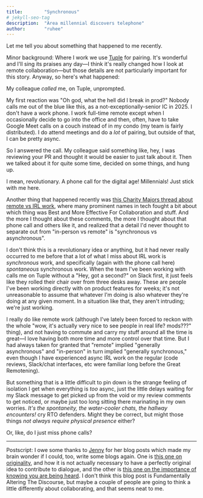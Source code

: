 ```yaml
---
title:        "Synchronous"
# jekyll-seo-tag
description:  "Area millennial discovers telephone"
author:       "ruhee"
---
```


Let me tell you about something that happened to me recently.

Minor background: Where I work we use [Tuple](https://tuple.app/) for pairing. It's wonderful and I'll sing its praises any day—I think it's really changed how I look at remote collaboration—but those details are not particularly important for this story. Anyway, so here's what happened:

My colleague _called_ me, on Tuple, unprompted.

My first reaction was "Oh god, what the hell did I break in prod?" Nobody calls me out of the blue like this, as a not-exceptionally-senior IC in 2025. I don't have a work phone. I work full-time remote except when I occasionally decide to go into the office and then, often, have to take Google Meet calls on a couch instead of in my condo (my team is fairly distributed). I do attend meetings and do a _lot_ of pairing, but outside of that, I can be pretty async.

So I answered the call. My colleague said something like, hey, I was reviewing your PR and thought it would be easier to just talk about it. Then we talked about it for quite some time, decided on some things, and hung up.

I mean, revolutionary. A phone call for the digital age! Millennials! Just stick with me here.

Another thing that happened recently was [this Charity Majors thread about remote vs IRL work](https://bsky.app/profile/charity.wtf/post/3lq4cgak3vk24), where many prominent names in tech fought a bit about which thing was Best and More Effective For Collaboration and stuff. And the more I thought about these comments, the more I thought about that phone call and others like it, and realized that a detail I'd never thought to separate out from "in-person vs remote" is "synchronous vs asynchronous". 

I don't think this is a revolutionary idea or anything, but it had never really occurred to me before that a lot of what I miss about IRL work is _synchronous_ work, and specifically (again with the phone call here) _spontaneous_ synchronous work. When the team I've been working with calls me on Tuple without a "Hey, got a second?" on Slack first, it just feels like they rolled their chair over from three desks away. These are people I've been working directly with on product features for weeks; it's not unreasonable to assume that whatever I'm doing is also whatever they're doing at any given moment. In a situation like that, they aren't intruding; we're just working.

I really do like remote work (although I've lately been forced to reckon with the whole "wow, it's actually very nice to see people in real life? mods???" thing), and not having to commute and carry my stuff around all the time is great—I love having both more time and more control over that time. But I had always taken for granted that "remote" implied "generally asynchronous" and "in-person" in turn implied "generally synchronous," even though I have experienced async IRL work on the regular (code reviews, Slack/chat interfaces, etc were familiar long before the Great Remotening). 

But something that is a little difficult to pin down is the strange feeling of isolation I get when everything is _too_ async, just the little delays waiting for my Slack message to get picked up from the void or my review comments to get noticed, or maybe just too long sitting there marinating in my own worries. _It's the spontaneity, the water-cooler chats, the hallway encounters!_ cry RTO defenders. Might they be correct, but might those things _not always require physical presence_ either? 

Or, like, do I just miss phone calls? 

    
---

Postscript: I owe some thanks to [Jenny](https://phirephoenix.com/) for her blog posts which made my brain wonder if I could, too, write some blogs again. One is [this one on originality](https://phirephoenix.com/blog/2022-07-08/unoriginal), and how it is not actually necessary to have a perfectly original idea to contribute to dialogue, and the other is [this one on the importance of knowing you are being heard](https://phirephoenix.com/blog/2025-05-30/metrics). I don't think this blog post is Fundamentally Altering The Discourse, but maybe a couple of people are going to think a little differently about collaborating, and that seems neat to me. 
